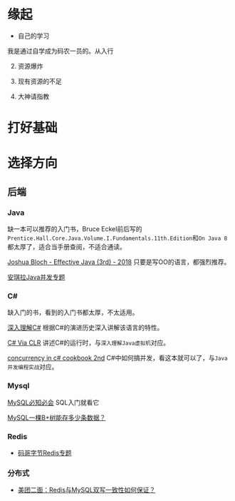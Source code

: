 #  缘起

* 自己的学习

我是通过自学成为码农一员的。从入行

2. 资源爆炸


3. 现有资源的不足


4. 大神请指教



# 打好基础




# 选择方向



## 后端

### Java

缺一本可以推荐的入门书，Bruce Eckel前后写的`Prentice.Hall.Core.Java.Volume.I.Fundamentals.11th.Edition`和`On Java 8`都太厚了，适合当手册查阅，不适合通读。

[Joshua Bloch - Effective Java (3rd) - 2018](https://item.jd.com/12507084.html?cu=true&utm_source=www.google.com&utm_medium=tuiguang&utm_campaign=t_1001542270_1002401214_0_2034836321&utm_term=76adc55e807b4b388ef7d13e3b8cdd0c)  只要是写OO的语言，都强烈推荐。

[安琪拉Java并发专题](https://mp.weixin.qq.com/mp/appmsgalbum?action=getalbum&__biz=MzI3ODA0ODkwNA==&scene=24&album_id=1690115551995478017&count=3#wechat_redirect)

### C#

缺入门的书，看到的入门书都太厚，不太适用。

[深入理解C#](https://item.jd.com/12749683.html?cu=true&utm_source=www.google.com&utm_medium=tuiguang&utm_campaign=t_1001542270_1002648220_261440_3000688587&utm_term=1d5629221f3d43a6b9cf0d06e3294db2)  根据C#的演进历史深入讲解该语言的特性。

[C# Via CLR](https://item.jd.com/11578907.html?cu=true&utm_source=www.google.com&utm_medium=tuiguang&utm_campaign=t_1001542270_1002887483_4000180566_3002479028&utm_term=022f946a9a6845ad80a8a19f19a23a74)  讲述C#的运行时，与`深入理解Java虚拟机`对应。

[concurrency in c# cookbook 2nd](./resources/Concurrency%20in%20C#%20Cookbook(2ndEd).pdf)  C#中如何搞并发，看这本就可以了，与`Java并发编程实战`对应。

### Mysql

[MySQL必知必会](https://item.jd.com/12818982.html)  SQL入门就看它

[MySQL一棵B+树能存多少条数据？](https://mp.weixin.qq.com/s/5YBWROXFptrobMRcPWilJg)

### Redis

* [码哥字节Redis专题](https://mp.weixin.qq.com/mp/appmsgalbum?action=getalbum&__biz=MzkzMDI1NjcyOQ==&scene=24&album_id=1918295695426404359&count=3#wechat_redirect)


### 分布式


* [美团二面：Redis与MySQL双写一致性如何保证？](https://mp.weixin.qq.com/s/i1ahT8RVHSVJli7pdWBoJw)